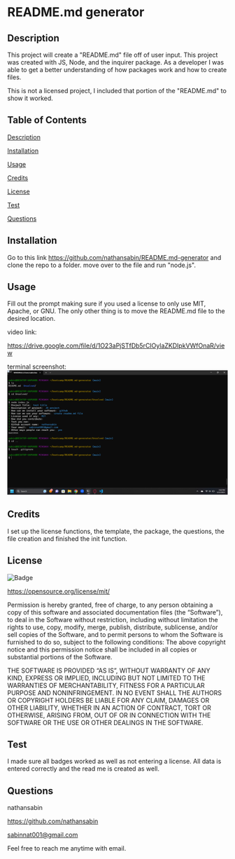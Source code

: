 # README.md generator 
  
  ## Description

  This project will create a "README.md" file off of user input. This project was created with JS, Node, and the inquirer package. As a developer I was able to get a better understanding of how packages work and how to create files. 

  This is not a licensed project, I included that portion of the "README.md" to show it worked.

  ## Table of Contents 

  [Description](#description)

  [Installation](#installation)

  [Usage](#usage)

  [Credits](#credits)

  [License](#license)

  [Test](#test)

  [Questions](#questions)

  ## Installation
  
  Go to this link https://github.com/nathansabin/README.md-generator and clone the repo to a folder. move over to the file and run "node.js".

  ## Usage

  Fill out the prompt making sure if you used a license to only use MIT, Apache, or GNU. The only other thing is to move the README.md file to the desired location.

  video link:

  https://drive.google.com/file/d/1O23aPjSTfDb5rCIOylaZKDIpkVWfOnaR/view

  terminal screenshot:
  ![terminal](./Unsolved/utils/READMEGEN.png)

  ## Credits
  
  I set up the license functions, the template, the package,  the questions, the file creation and finished the init function.
  
  ## License
 
  ![Badge](https://img.shields.io/badge/license-MIT-blue)

  https://opensource.org/license/mit/

  Permission is hereby granted, free of charge, to any person obtaining a copy of this software and associated documentation files (the “Software”), to deal in the Software without restriction, including without limitation the rights to use, copy, modify, merge, publish, distribute, sublicense, and/or sell copies of the Software, and to permit persons to whom the Software is furnished to do so, subject to the following conditions: 
The above copyright notice and this permission notice shall be included in all copies or substantial portions of the Software.

THE SOFTWARE IS PROVIDED “AS IS”, WITHOUT WARRANTY OF ANY KIND, EXPRESS OR IMPLIED, INCLUDING BUT NOT LIMITED TO THE WARRANTIES OF MERCHANTABILITY, FITNESS FOR A PARTICULAR PURPOSE AND NONINFRINGEMENT. IN NO EVENT SHALL THE AUTHORS OR COPYRIGHT HOLDERS BE LIABLE FOR ANY CLAIM, DAMAGES OR OTHER LIABILITY, WHETHER IN AN ACTION OF CONTRACT, TORT OR OTHERWISE, ARISING FROM, OUT OF OR IN CONNECTION WITH THE SOFTWARE OR THE USE OR OTHER DEALINGS IN THE SOFTWARE.
 
  ## Test
  
  I made sure all badges worked as well as not entering a license. All data is entered correctly and the read me is created as well.

  ## Questions

  nathansabin

  https://github.com/nathansabin

  sabinnat001@gmail.com

  Feel free to reach me anytime with email.
  

